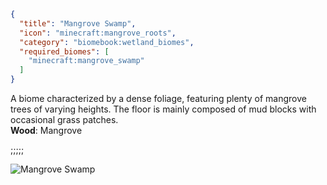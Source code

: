 ```json
{
  "title": "Mangrove Swamp",
  "icon": "minecraft:mangrove_roots",
  "category": "biomebook:wetland_biomes",
  "required_biomes": [
    "minecraft:mangrove_swamp"
  ]
}
```

A biome characterized by a dense foliage, featuring plenty of mangrove trees of varying heights. The floor is mainly composed of mud blocks with occasional grass patches.\
**Wood**: Mangrove

;;;;;

![Mangrove Swamp](biomebook:textures/gui/biomes/mangrove_swamp.png,fit)